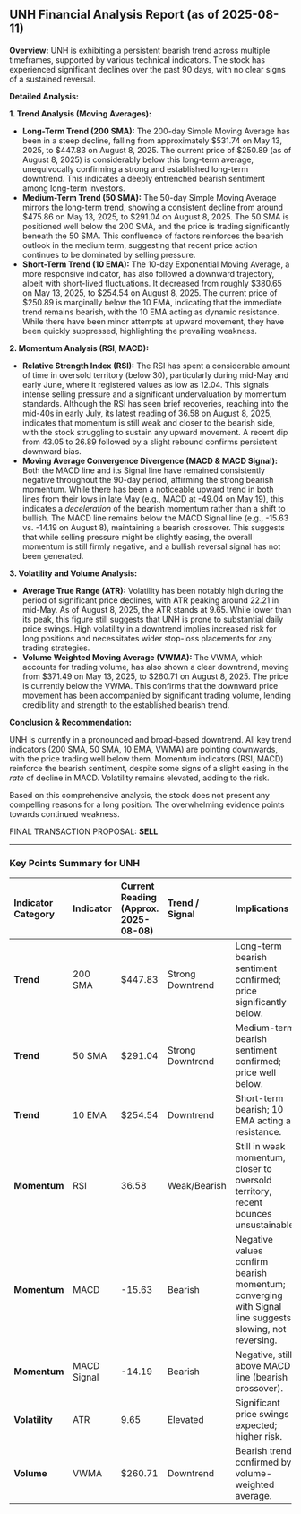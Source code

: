 ## UNH Financial Analysis Report (as of 2025-08-11)

**Overview:**
UNH is exhibiting a persistent bearish trend across multiple timeframes, supported by various technical indicators. The stock has experienced significant declines over the past 90 days, with no clear signs of a sustained reversal.

**Detailed Analysis:**

**1. Trend Analysis (Moving Averages):**
*   **Long-Term Trend (200 SMA):** The 200-day Simple Moving Average has been in a steep decline, falling from approximately $531.74 on May 13, 2025, to $447.83 on August 8, 2025. The current price of $250.89 (as of August 8, 2025) is considerably below this long-term average, unequivocally confirming a strong and established long-term downtrend. This indicates a deeply entrenched bearish sentiment among long-term investors.
*   **Medium-Term Trend (50 SMA):** The 50-day Simple Moving Average mirrors the long-term trend, showing a consistent decline from around $475.86 on May 13, 2025, to $291.04 on August 8, 2025. The 50 SMA is positioned well below the 200 SMA, and the price is trading significantly beneath the 50 SMA. This confluence of factors reinforces the bearish outlook in the medium term, suggesting that recent price action continues to be dominated by selling pressure.
*   **Short-Term Trend (10 EMA):** The 10-day Exponential Moving Average, a more responsive indicator, has also followed a downward trajectory, albeit with short-lived fluctuations. It decreased from roughly $380.65 on May 13, 2025, to $254.54 on August 8, 2025. The current price of $250.89 is marginally below the 10 EMA, indicating that the immediate trend remains bearish, with the 10 EMA acting as dynamic resistance. While there have been minor attempts at upward movement, they have been quickly suppressed, highlighting the prevailing weakness.

**2. Momentum Analysis (RSI, MACD):**
*   **Relative Strength Index (RSI):** The RSI has spent a considerable amount of time in oversold territory (below 30), particularly during mid-May and early June, where it registered values as low as 12.04. This signals intense selling pressure and a significant undervaluation by momentum standards. Although the RSI has seen brief recoveries, reaching into the mid-40s in early July, its latest reading of 36.58 on August 8, 2025, indicates that momentum is still weak and closer to the bearish side, with the stock struggling to sustain any upward movement. A recent dip from 43.05 to 26.89 followed by a slight rebound confirms persistent downward bias.
*   **Moving Average Convergence Divergence (MACD & MACD Signal):** Both the MACD line and its Signal line have remained consistently negative throughout the 90-day period, affirming the strong bearish momentum. While there has been a noticeable upward trend in both lines from their lows in late May (e.g., MACD at -49.04 on May 19), this indicates a *deceleration* of the bearish momentum rather than a shift to bullish. The MACD line remains below the MACD Signal line (e.g., -15.63 vs. -14.19 on August 8), maintaining a bearish crossover. This suggests that while selling pressure might be slightly easing, the overall momentum is still firmly negative, and a bullish reversal signal has not been generated.

**3. Volatility and Volume Analysis:**
*   **Average True Range (ATR):** Volatility has been notably high during the period of significant price declines, with ATR peaking around 22.21 in mid-May. As of August 8, 2025, the ATR stands at 9.65. While lower than its peak, this figure still suggests that UNH is prone to substantial daily price swings. High volatility in a downtrend implies increased risk for long positions and necessitates wider stop-loss placements for any trading strategies.
*   **Volume Weighted Moving Average (VWMA):** The VWMA, which accounts for trading volume, has also shown a clear downtrend, moving from $371.49 on May 13, 2025, to $260.71 on August 8, 2025. The price is currently below the VWMA. This confirms that the downward price movement has been accompanied by significant trading volume, lending credibility and strength to the established bearish trend.

**Conclusion & Recommendation:**

UNH is currently in a pronounced and broad-based downtrend. All key trend indicators (200 SMA, 50 SMA, 10 EMA, VWMA) are pointing downwards, with the price trading well below them. Momentum indicators (RSI, MACD) reinforce the bearish sentiment, despite some signs of a slight easing in the *rate* of decline in MACD. Volatility remains elevated, adding to the risk.

Based on this comprehensive analysis, the stock does not present any compelling reasons for a long position. The overwhelming evidence points towards continued weakness.

FINAL TRANSACTION PROPOSAL: **SELL**

---

### Key Points Summary for UNH

| Indicator Category | Indicator | Current Reading (Approx. 2025-08-08) | Trend / Signal | Implications |
| :----------------- | :-------- | :---------------------------------- | :------------- | :----------- |
| **Trend** | 200 SMA | $447.83 | Strong Downtrend | Long-term bearish sentiment confirmed; price significantly below. |
| **Trend** | 50 SMA | $291.04 | Strong Downtrend | Medium-term bearish sentiment confirmed; price well below. |
| **Trend** | 10 EMA | $254.54 | Downtrend | Short-term bearish; 10 EMA acting as resistance. |
| **Momentum** | RSI | 36.58 | Weak/Bearish | Still in weak momentum, closer to oversold territory, recent bounces unsustainable. |
| **Momentum** | MACD | -15.63 | Bearish | Negative values confirm bearish momentum; converging with Signal line suggests slowing, not reversing. |
| **Momentum** | MACD Signal | -14.19 | Bearish | Negative, still above MACD line (bearish crossover). |
| **Volatility** | ATR | 9.65 | Elevated | Significant price swings expected; higher risk. |
| **Volume** | VWMA | $260.71 | Downtrend | Bearish trend confirmed by volume-weighted average. |